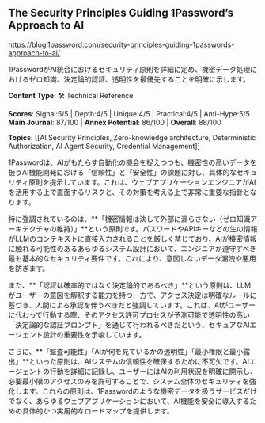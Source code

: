 ## The Security Principles Guiding 1Password’s Approach to AI

https://blog.1password.com/security-principles-guiding-1passwords-approach-to-ai/

1PasswordがAI統合におけるセキュリティ原則を詳細に定め、機密データ処理におけるゼロ知識、決定論的認証、透明性を最優先することを明確に示します。

**Content Type**: 🛠️ Technical Reference

**Scores**: Signal:5/5 | Depth:4/5 | Unique:4/5 | Practical:4/5 | Anti-Hype:5/5
**Main Journal**: 87/100 | **Annex Potential**: 86/100 | **Overall**: 88/100

**Topics**: [[AI Security Principles, Zero-knowledge architecture, Deterministic Authorization, AI Agent Security, Credential Management]]

1Passwordは、AIがもたらす自動化の機会を捉えつつも、機密性の高いデータを扱うAI機能開発における「信頼性」と「安全性」の課題に対し、具体的なセキュリティ原則を提示しています。これは、ウェブアプリケーションエンジニアがAIを活用する上で直面するリスクと、その対策を考える上で非常に重要な指針となります。

特に強調されているのは、**「機密情報は決して外部に漏らさない（ゼロ知識アーキテクチャの維持）」**という原則です。パスワードやAPIキーなどの生の情報がLLMのコンテキストに直接入力されることを厳しく禁じており、AIが機密情報に触れる可能性のあるあらゆるシステム設計において、エンジニアが遵守すべき最も基本的なセキュリティ要件です。これにより、意図しないデータ漏洩や悪用を防ぎます。

また、**「認証は確率的ではなく決定論的であるべき」**という原則は、LLMがユーザーの意図を解釈する能力を持つ一方で、アクセス決定は明確なルールに基づき、人間による承認を伴うべきだと強調しています。これは、AIがユーザーに代わって行動する際、そのアクセス許可プロセスが予測可能で透明性の高い「決定論的な認証プロンプト」を通じて行われるべきだという、セキュアなAIエージェント設計の重要性を示唆しています。

さらに、**「監査可能性」「AIが何を見ているかの透明性」「最小権限と最小露出」**といった原則は、AIシステムの信頼性を確保するために不可欠です。AIエージェントの行動を詳細に記録し、ユーザーにはAIの利用状況を明確に開示し、必要最小限のアクセスのみを許可することで、システム全体のセキュリティを強化します。これらの原則は、1Passwordのような機密データを扱うサービスだけでなく、あらゆるウェブアプリケーションにおいて、AI機能を安全に導入するための具体的かつ実用的なロードマップを提供します。